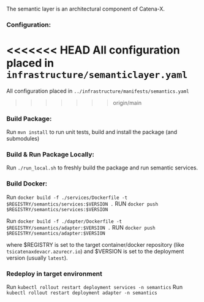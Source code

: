 <!---
Copyright (c) 2021 T-Systems International GmbH (Catena-X Consortium)

See the AUTHORS file(s) distributed with this work for additional
information regarding authorship.

See the LICENSE file(s) distributed with this work for
additional information regarding license terms.
-->

The semantic layer is an architectural component of Catena-X. 

### Configuration:

<<<<<<< HEAD
All configuration placed in `infrastructure/semanticlayer.yaml`
=======
All configuration placed in `../infrastructure/manifests/semantics.yaml`
>>>>>>> origin/main

### Build Package:

Run `mvn install` to run unit tests, build and install the package (and submodules)

### Build & Run Package Locally:

Run `./run_local.sh` to freshly build the package and run semantic services.

### Build Docker:

Run `docker build -f ./services/Dockerfile -t $REGISTRY/semantics/services:$VERSION .`
RUN `docker push $REGISTRY/semantics/services:$VERSION`

Run `docker build -f ./dapter/Dockerfile -t $REGISTRY/semantics/adapter:$VERSION .`
RUN `docker push $REGISTRY/semantics/adapter:$VERSION`

where $REGISTRY is set to the target container/docker repository (like `tsicatenaxdevacr.azurecr.io`) and $VERSION is set to the 
deployment version (usually `latest`).

### Redeploy in target environment

Run `kubectl rollout restart deployment services -n semantics`
Run `kubectl rollout restart deployment adapter -n semantics`